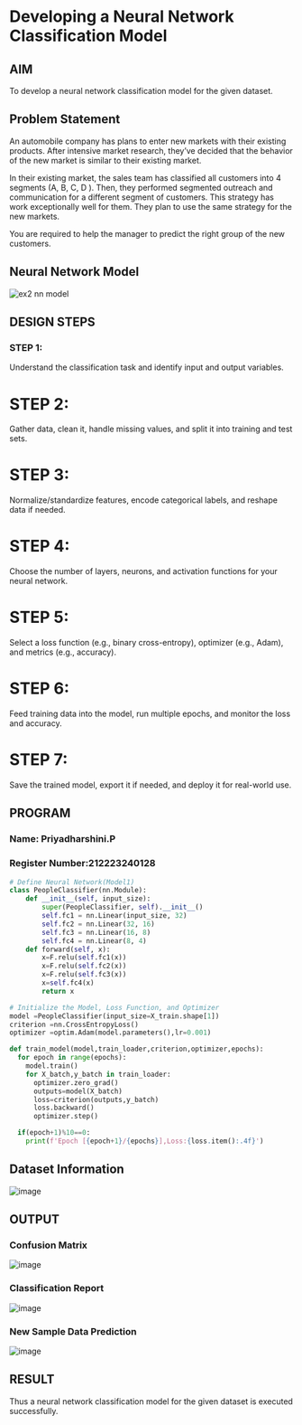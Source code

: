 # Developing a Neural Network Classification Model

## AIM

To develop a neural network classification model for the given dataset.

## Problem Statement

An automobile company has plans to enter new markets with their existing products. After intensive market research, they’ve decided that the behavior of the new market is similar to their existing market.

In their existing market, the sales team has classified all customers into 4 segments (A, B, C, D ). Then, they performed segmented outreach and communication for a different segment of customers. This strategy has work exceptionally well for them. They plan to use the same strategy for the new markets.

You are required to help the manager to predict the right group of the new customers.

## Neural Network Model

![ex2 nn model](https://github.com/user-attachments/assets/fe7ea189-ad13-4753-9c96-3a06b43a0674)


## DESIGN STEPS
### STEP 1:
Understand the classification task and identify input and output variables.

# STEP 2:
Gather data, clean it, handle missing values, and split it into training and test sets.

# STEP 3:
Normalize/standardize features, encode categorical labels, and reshape data if needed.

# STEP 4:
Choose the number of layers, neurons, and activation functions for your neural network.

# STEP 5:
Select a loss function (e.g., binary cross-entropy), optimizer (e.g., Adam), and metrics (e.g., accuracy).

# STEP 6:
Feed training data into the model, run multiple epochs, and monitor the loss and accuracy.

# STEP 7:
Save the trained model, export it if needed, and deploy it for real-world use.

## PROGRAM

### Name: Priyadharshini.P
### Register Number:212223240128

```python
# Define Neural Network(Model1)
class PeopleClassifier(nn.Module):
    def __init__(self, input_size):
        super(PeopleClassifier, self).__init__()
        self.fc1 = nn.Linear(input_size, 32)
        self.fc2 = nn.Linear(32, 16)
        self.fc3 = nn.Linear(16, 8)
        self.fc4 = nn.Linear(8, 4)
    def forward(self, x):
        x=F.relu(self.fc1(x))
        x=F.relu(self.fc2(x))
        x=F.relu(self.fc3(x))
        x=self.fc4(x)
        return x
```
```python
# Initialize the Model, Loss Function, and Optimizer
model =PeopleClassifier(input_size=X_train.shape[1])
criterion =nn.CrossEntropyLoss()
optimizer =optim.Adam(model.parameters(),lr=0.001)

```
```python
def train_model(model,train_loader,criterion,optimizer,epochs):
  for epoch in range(epochs):
    model.train()
    for X_batch,y_batch in train_loader:
      optimizer.zero_grad()
      outputs=model(X_batch)
      loss=criterion(outputs,y_batch)
      loss.backward()
      optimizer.step()

  if(epoch+1)%10==0:
    print(f'Epoch [{epoch+1}/{epochs}],Loss:{loss.item():.4f}')
```

## Dataset Information

![image](https://github.com/user-attachments/assets/18bee10f-1b3a-4985-bf72-5c2e02415366)

## OUTPUT

### Confusion Matrix
![image](https://github.com/user-attachments/assets/8a6edd95-9d89-4da8-8b9e-cf87d078dea7)

### Classification Report

![image](https://github.com/user-attachments/assets/0e4481fa-7bc3-4b5f-98aa-0bd325a18e37)


### New Sample Data Prediction

![image](https://github.com/user-attachments/assets/aba8172e-75c4-4239-b0ad-31ce2ae2878e)

## RESULT
Thus a neural network classification model for the given dataset is executed successfully.
